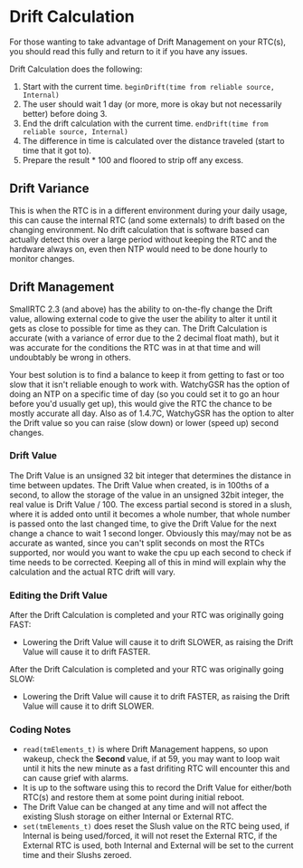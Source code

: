 # **Drift Calculation**

For those wanting to take advantage of Drift Management on your RTC(s), you should read this fully and return to it if you have any issues.

Drift Calculation does the following:

1. Start with the current time.  `beginDrift(time from reliable source, Internal)`
2. The user should wait 1 day (or more, more is okay but not necessarily better) before doing 3.
3. End the drift calculation with the current time.  `endDrift(time from reliable source, Internal)`
4. The difference in time is calculated over the distance traveled (start to time that it got to).
5. Prepare the result * 100 and floored to strip off any excess.

## **Drift Variance**

This is when the RTC is in a different environment during your daily usage, this can cause the internal RTC (and some externals) to drift based on the changing environment.  No drift calculation that is software based can actually detect this over a large period without keeping the RTC and the hardware always on, even then NTP would need to be done hourly to monitor changes.

## **Drift Management**

SmallRTC 2.3 (and above) has the ability to on-the-fly change the Drift value, allowing external code to give the user the ability to alter it until it gets as close to possible for time as they can.  The Drift Calculation is accurate (with a variance of error due to the 2 decimal float math), but it was accurate for the conditions the RTC was in at that time and will undoubtably be wrong in others.

Your best solution is to find a balance to keep it from getting to fast or too slow that it isn't reliable enough to work with.  WatchyGSR has the option of doing an NTP on a specific time of day (so you could set it to go an hour before you'd usually get up), this would give the RTC the chance to be mostly accurate all day.  Also as of 1.4.7C, WatchyGSR has the option to alter the Drift value so you can raise (slow down) or lower (speed up) second changes.

### **Drift Value**

The Drift Value is an unsigned 32 bit integer that determines the distance in time between updates.  The Drift Value when created, is in 100ths of a second, to allow the storage of the value in an unsigned 32bit integer, the real value is Drift Value / 100.  The excess partial second is stored in a slush, where it is added onto until it becomes a whole number, that whole number is passed onto the last changed time, to give the Drift Value for the next change a chance to wait 1 second longer.  Obviously this may/may not be as accurate as wanted, since you can't split seconds on most the RTCs supported, nor would you want to wake the cpu up each second to check if time needs to be corrected.  Keeping all of this in mind will explain why the calculation and the actual RTC drift will vary.

### **Editing the Drift Value**

After the Drift Calculation is completed and your RTC was originally going FAST:

- Lowering the Drift Value will cause it to drift SLOWER, as raising the Drift Value will cause it to drift FASTER.

After the Drift Calculation is completed and your RTC was originally going SLOW:

- Lowering the Drift Value will cause it to drift FASTER, as raising the Drift Value will cause it to drift SLOWER.

### **Coding Notes**

- `read(tmElements_t)` is where Drift Management happens, so upon wakeup, check the **Second** value, if at 59, you may want to loop wait until it hits the new minute as a fast drifiting RTC will encounter this and can cause grief with alarms.
- It is up to the software using this to record the Drift Value for either/both RTC(s) and restore them at some point during initial reboot.
- The Drift Value can be changed at any time and will not affect the existing Slush storage on either Internal or External RTC.
- `set(tmElements_t)` does reset the Slush value on the RTC being used, if Internal is being used/forced, it will not reset the External RTC, if the External RTC is used, both Internal and External will be set to the current time and their Slushs zeroed.

